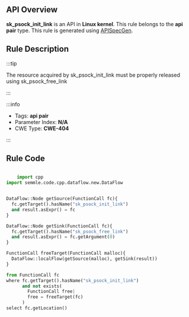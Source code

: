 ---
---


## API Overview
**sk_psock_init_link** is an API in **Linux kernel**. This rule belongs to the **api pair** type. This rule is generated using [APISpecGen](../../tools/APISpecGen).
## Rule Description

:::tip

The resource acquired by sk_psock_init_link must be properly released using sk_psock_free_link

:::

:::info

- Tags: **api pair**
- Parameter Index: **N/A**
- CWE Type: **CWE-404**

:::

## Rule Code
```python

    import cpp
import semmle.code.cpp.dataflow.new.DataFlow


DataFlow::Node getSource(FunctionCall fc){
  fc.getTarget().hasName("sk_psock_init_link")
  and result.asExpr() = fc
}

DataFlow::Node getSink(FunctionCall fc){
  fc.getTarget().hasName("sk_psock_free_link")
  and result.asExpr() = fc.getArgument(0)
}

FunctionCall freeTarget(FunctionCall malloc){
  DataFlow::localFlow(getSource(malloc), getSink(result))
}

from FunctionCall fc
where fc.getTarget().hasName("sk_psock_init_link")
      and not exists(
        FunctionCall free| 
        free = freeTarget(fc)
      )
select fc.getLocation()

    
```